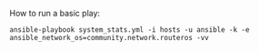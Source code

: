 How to run a basic play:

`ansible-playbook system_stats.yml -i hosts -u ansible -k -e ansible_network_os=community.network.routeros -vv`
